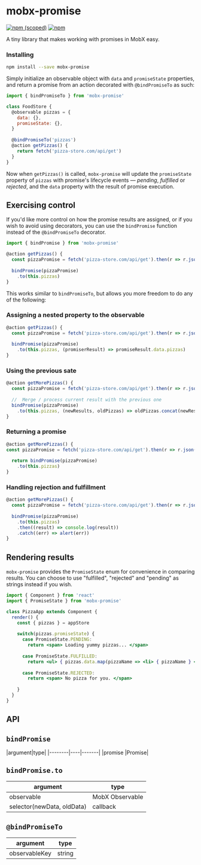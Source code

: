 # mobx-promise
[![npm (scoped)](https://img.shields.io/npm/v/mobx-promise.svg)](https://www.npmjs.com/package/mobx-promise)
[![npm](https://img.shields.io/npm/l/mobx-promise.svg)](https://www.npmjs.com/package/mobx-promise)

A tiny library that makes working with promises in MobX easy.


### Installing
```bash
npm install --save mobx-promise
```

Simply initialize an observable object with `data` and `promiseState` properties, and return a promise from an action decorated with `@bindPromiseTo` as such:

```jsx
import { bindPromiseTo } from 'mobx-promise'

class FoodStore {
  @observable pizzas = {
    data: {},
    promiseState: {},
  }
  
  @bindPromiseTo('pizzas')
  @action getPizzas() {
    return fetch('pizza-store.com/api/get')           
  }
}
```
Now when `getPizzas()` is called, `mobx-promise` will update the `promiseState` property of `pizzas` with promise's lifecycle events — _pending_, _fulfilled_ or _rejected_, and the `data` property with the result of promise execution.

## Exercising control
If you'd like more control on how the promise results are assigned, or if you wish to avoid using decorators, you can use the `bindPromise` function instead of the `@bindPromiseTo` decorator. 

```js
import { bindPromise } from 'mobx-promise'

@action getPizzas() {
  const pizzaPromise = fetch('pizza-store.com/api/get').then(r => r.json())
    
  bindPromise(pizzaPromise)
    .to(this.pizzas)               
}
```

This works similar to `bindPromiseTo`, but allows you more freedom to do any of the following:

### Assigning a nested property to the observable
```jsx
@action getPizzas() {
  const pizzaPromise = fetch('pizza-store.com/api/get').then(r => r.json())
  
  bindPromise(pizzaPromise)
    .to(this.pizzas, (promiserResult) => promiseResult.data.pizzas)                
}
```

### Using the previous sate
```js
@action getMorePizzas() {
  const pizzaPromise = fetch('pizza-store.com/api/get').then(r => r.json())
    
  //  Merge / process current result with the previous one
  bindPromise(pizzaPromise)
    .to(this.pizzas, (newResults, oldPizzas) => oldPizzas.concat(newResults))              
}
```  
### Returning a promise
```js
@action getMorePizzas() {
const pizzaPromise = fetch('pizza-store.com/api/get').then(r => r.json())
  
  return bindPromise(pizzaPromise)
    .to(this.pizzas)
}
```

### Handling rejection and fulfillment
```js  
@action getMorePizzas() {
  const pizzaPromise = fetch('pizza-store.com/api/get').then(r => r.json())
    
  bindPromise(pizzaPromise)
    .to(this.pizzas)
    .then((result) => console.log(result))
    .catch((err) => alert(err))
}

```

## Rendering results
`mobx-promise` provides the `PromiseState` enum for convenience in comparing results. You can choose to use "fulfilled", "rejected" and "pending" as strings instead if you wish.

```jsx
import { Component } from 'react'
import { PromiseState } from 'mobx-promise'

class PizzaApp extends Component {
  render() {
    const { pizzas } = appStore
    
    switch(pizzas.promiseState) {
      case PromiseState.PENDING:
        return <span> Loading yummy pizzas... </span>
       
      case PromiseState.FULFILLED:
        return <ul> { pizzas.data.map(pizzaName => <li> { pizzaName } </li>) }  </ul>
        
      case PromiseState.REJECTED:
        return <span> No pizza for you. </span>
    
    }
  }
}

```

## API

## `bindPromise`


|argument|type|
|--------|----|-------|
|promise      |Promise|

## `bindPromise.to`


|argument|type|
|--------|----|
|observable      |MobX Observable|
|selector(newData, oldData)| callback |

## `@bindPromiseTo`


|argument|type|
|--------|----|
|observableKey      |string|
